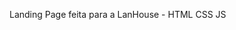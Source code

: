 Landing Page feita para a LanHouse - HTML CSS JS
<a href="https://lanhouse.squareweb.app/" target="_blank">
